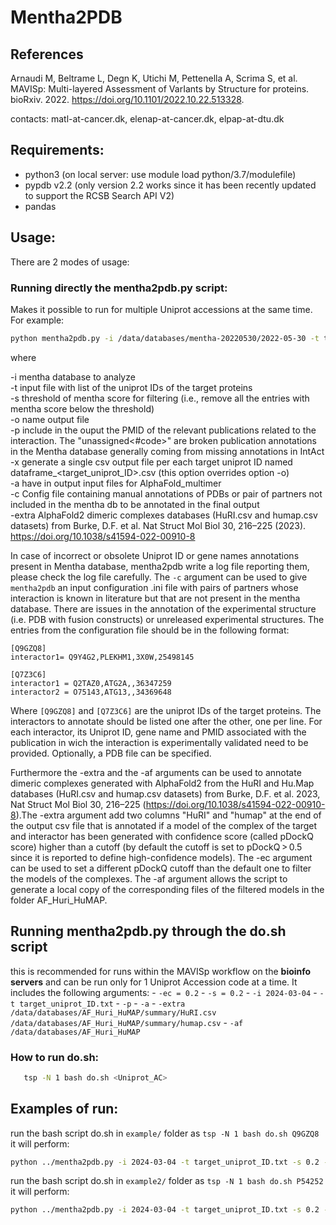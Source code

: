 # Mentha2PDB

## References

Arnaudi M, Beltrame L, Degn K, Utichi M, Pettenella A, Scrima S, et al. MAVISp: Multi-layered Assessment of VarIants by Structure for proteins. bioRxiv. 2022. https://doi.org/10.1101/2022.10.22.513328.

contacts: matl-at-cancer.dk, elenap-at-cancer.dk, elpap-at-dtu.dk

## Requirements:

- python3 (on local server: use module load python/3.7/modulefile)
- pypdb v2.2 (only version 2.2 works since it has been recently updated to support the RCSB Search API V2) 
- pandas 

## Usage:

There are 2 modes of usage:

### Running directly the mentha2pdb.py script:
Makes it possible to run for multiple Uniprot accessions at the same time. For example:

```bash
python mentha2pdb.py -i /data/databases/mentha-20220530/2022-05-30 -t target_uniprot_ID.txt -s 0.2 -o out.csv -p -extra /data/databases/AF_Huri_HuMAP/summary/HuRI.csv  /data/databases/AF_Huri_HuMAP/summary/humap.csv 
 ```

where

-i mentha database to analyze <br />
-t input file with list of the uniprot IDs of the target proteins <br />
-s threshold of mentha score for filtering (i.e., remove all the entries with mentha score below the threshold) <br />
-o name output file <br />
-p include in the ouput the PMID of the relevant publications related to the interaction. The "unassigned<#code>" are broken publication annotations in the Mentha database generally coming from missing annotations in IntAct <br />
-x generate a single csv output file per each target uniprot ID named dataframe_<target_uniprot_ID>.csv (this option overrides option -o) <br />
-a have in output input files for AlphaFold_multimer <br />
-c Config file containing manual annotations of PDBs or pair of partners not included in the mentha db to be annotated in the final output <br /> 
-extra AlphaFold2 dimeric complexes databases (HuRI.csv and humap.csv datasets) from Burke, D.F. et al.  Nat Struct Mol Biol 30, 216–225 (2023). https://doi.org/10.1038/s41594-022-00910-8  <br />

In case of incorrect or obsolete Uniprot ID or gene names annotations present in Mentha database, mentha2pdb write a log file reporting them, please check the log file carefully.
The `-c` argument can be used to give `mentha2pdb` an input configuration .ini file with pairs of partners whose interaction is known in literature but that are not present in the mentha database. There are issues in the annotation of the experimental structure (i.e. PDB with fusion constructs) or unreleased experimental structures. The entries from the configuration file should be in the following format:

```
[Q9GZQ8]
interactor1= Q9Y4G2,PLEKHM1,3X0W,25498145

[Q7Z3C6]
interactor1 = Q2TAZ0,ATG2A,,36347259
interactor2 = O75143,ATG13,,34369648
```

Where `[Q9GZQ8]` and `[Q7Z3C6]` are the uniprot IDs of the target proteins. The interactors to annotate should be listed one after the other, one per line. For each interactor, its Uniprot ID, gene name and PMID associated with the publication in wich the interaction is experimentally validated need to be provided. Optionally, a PDB file can be specified.

Furthermore the -extra and the -af arguments can be used to annotate dimeric complexes generated with AlphaFold2 from the HuRI and Hu.Map databases (HuRI.csv and humap.csv datasets) from Burke, D.F. et al. 2023,  Nat Struct Mol Biol 30, 216–225 (https://doi.org/10.1038/s41594-022-00910-8).The -extra argument add two columns "HuRI" and "humap" at the end of the output csv file that is annotated if a model of the complex of the target and interactor has been generated with confidence score (called pDockQ score) higher than a cutoff (by default the cutoff is set to pDockQ > 0.5 since it is reported to define high-confidence models). 
The -ec argument can be used to set a different pDockQ cutoff than the default one to filter the models of the complexes. 
The -af argument allows the script to generate a local copy of the corresponding files of the filtered models in the folder AF_Huri_HuMAP. 

## Running mentha2pdb.py through the do.sh script
this is recommended for runs within the MAVISp workflow on the **bioinfo servers** and can be run only for 1 Uniprot Accession code at a time. It includes the following arguments:
	- `-ec = 0.2`
	- `-s = 0.2`
	- `-i 2024-03-04`
	- `-t target_uniprot_ID.txt`
	- `-p`
	- `-a`
	- `-extra /data/databases/AF_Huri_HuMAP/summary/HuRI.csv  /data/databases/AF_Huri_HuMAP/summary/humap.csv`
	- `-af /data/databases/AF_Huri_HuMAP`

### How to run do.sh:
 ```bash
    tsp -N 1 bash do.sh <Uniprot_AC>
 ```

## Examples of run:
run the bash script do.sh in `example/` folder as `tsp -N 1 bash do.sh Q9GZQ8` it will perform:
```bash
python ../mentha2pdb.py -i 2024-03-04 -t target_uniprot_ID.txt -s 0.2 -o $1.csv -p -a  -extra /data/databases/AF_Huri_HuMAP/summary/HuRI.csv  /data/databases/AF_Huri_HuMAP/summary/humap.csv -af /data/databases/AF_Huri_HuMAP -ec 0.2
```
run the bash script do.sh in `example2/` folder as `tsp -N 1 bash do.sh P54252` it will perform:
```bash
python ../mentha2pdb.py -i 2024-03-04 -t target_uniprot_ID.txt -s 0.2 -o $1.csv -p -a  -extra /data/databases/AF_Huri_HuMAP/summary/HuRI.csv  /data/databases/AF_Huri_HuMAP/summary/humap.csv -af /data/databases/AF_Huri_HuMAP -ec 0.2
```
